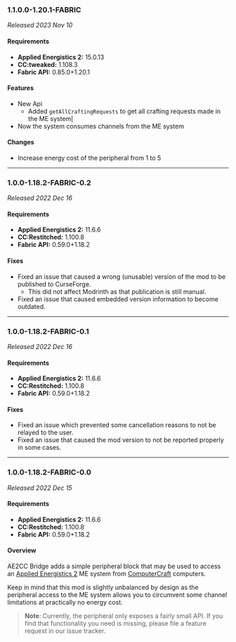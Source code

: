 ### 1.1.0.0-1.20.1-FABRIC

_Released 2023 Nov 10_

#### Requirements
- **Applied Energistics 2:** 15.0.13
- **CC:tweaked:** 1.108.3
- **Fabric API:** 0.85.0+1.20.1

#### Features
- New Api
    - Added `getAllCraftingRequests` to get all crafting requests made in the
      ME system[
- Now the system consumes channels from the ME system

#### Changes
- Increase energy cost of the peripheral from 1 to 5

---

### 1.0.0-1.18.2-FABRIC-0.2

_Released 2022 Dec 16_

#### Requirements
- **Applied Energistics 2:** 11.6.6
- **CC:Restitched:** 1.100.8
- **Fabric API:** 0.59.0+1.18.2

#### Fixes

- Fixed an issue that caused a wrong (unusable) version of the mod to be
  published to CurseForge.
    - This did not affect Modrinth as that publication is still manual.
- Fixed an issue that caused embedded version information to become outdated.


---

### 1.0.0-1.18.2-FABRIC-0.1

_Released 2022 Dec 16_

#### Requirements
- **Applied Energistics 2:** 11.6.6
- **CC:Restitched:** 1.100.8
- **Fabric API:** 0.59.0+1.18.2

#### Fixes

- Fixed an issue which prevented some cancellation reasons to not be relayed to
  the user.
- Fixed an issue that caused the mod version to not be reported properly in some
  cases.


---

### 1.0.0-1.18.2-FABRIC-0.0

_Released 2022 Dec 15_

#### Requirements
- **Applied Energistics 2:** 11.6.6
- **CC:Restitched:** 1.100.8
- **Fabric API:** 0.59.0+1.18.2

#### Overview

AE2CC Bridge adds a simple peripheral block that may be used to access an [Applied Energistics 2](https://github.com/AppliedEnergistics/Applied-Energistics-2)
ME system from [ComputerCraft](https://github.com/cc-tweaked/cc-restitched) computers.

Keep in mind that this mod is slightly unbalanced by design as the peripheral
access to the ME system allows you to circumvent some channel limitations at
practically no energy cost.

> **Note**: Currently, the peripheral only exposes a fairly small API. If you
> find that functionality you need is missing, please file a feature request in
> our issue tracker.